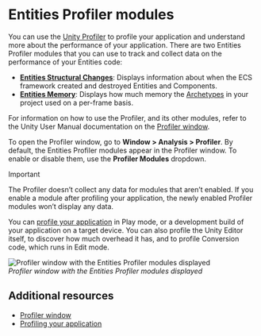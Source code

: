 # Entities Profiler modules 

You can use the [Unity Profiler](xref:um-profiler) to profile your application and understand more about the performance of your application. There are two Entities Profiler modules that you can use to track and collect data on the performance of your Entities code:

* [**Entities Structural Changes**](profiler-module-structural-changes.md): Displays information about when the ECS framework created and destroyed Entities and Components.  
* [**Entities Memory**](profiler-module-memory.md): Displays how much memory the [Archetypes](concepts-archetypes.md) in your project used on a per-frame basis. 

For information on how to use the Profiler, and its other modules, refer to the Unity User Manual documentation on the [Profiler window](xref:um-profiler). 

To open the Profiler window, go to **Window &gt; Analysis &gt; Profiler**. By default, the Entities Profiler modules appear in the Profiler window. To enable or disable them, use the **Profiler Modules** dropdown. 

>[!IMPORTANT]
>The Profiler doesn’t collect any data for modules that aren’t enabled. If you enable a module after profiling your application, the newly enabled Profiler modules won’t display any data.

You can [profile your application](xref:um-profiler-profiling-applications) in Play mode, or a development build of your application on a target device. You can also profile the Unity Editor itself, to discover how much overhead it has, and to profile Conversion code, which runs in Edit mode. 

![Profiler window with the Entities Profiler modules displayed](images/profiler-entities-structural.png)<br/>_Profiler window with the Entities Profiler modules displayed_

## Additional resources

* [Profiler window](xref:um-profiler)
* [Profiling your application](xref:um-profiler-profiling-applications)